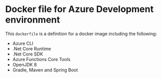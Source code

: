 # Docker file for Azure Development environment

This `dockerfile` is a definition for a docker image including the following:

* Azure CLI
* .Net Core Runtime
* .Net Core SDK
* Azure Functions Core Tools
* OpenJDK 8
* Gradle, Maven and Spring Boot
